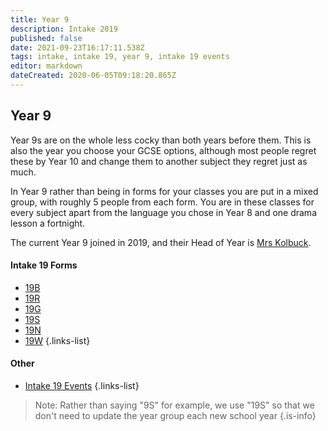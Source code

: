 ```yaml
---
title: Year 9
description: Intake 2019
published: false
date: 2021-09-23T16:17:11.538Z
tags: intake, intake 19, year 9, intake 19 events
editor: markdown
dateCreated: 2020-06-05T09:18:20.865Z
---
```


## Year 9
Year 9s are on the whole less cocky than both years before them. This is also the year you choose your GCSE options, although most people regret these by Year 10 and change them to another subject they regret just as much.

In Year 9 rather than being in forms for your classes you are put in a mixed group, with roughly 5 people from each form. You are in these classes for every subject apart from the language you chose in Year 8 and one drama lesson a fortnight.

The current Year 9 joined in 2019, and their Head of Year is [Mrs Kolbuck](/teachers/mrs-kolbuck).

#### Intake 19 Forms
- [19B](/students/intake19/b)
- [19R](/students/intake19/r)
- [19G](/students/intake19/g)
- [19S](/students/intake19/s)
- [19N](/students/intake19/n)
- [19W](/students/intake19/w)
{.links-list}

#### Other
- [Intake 19 Events](/students/intake19/events)
{.links-list}

> Note:  Rather than saying "9S" for example, we use "19S" so that we don't need to update the year group each new school year
{.is-info}

